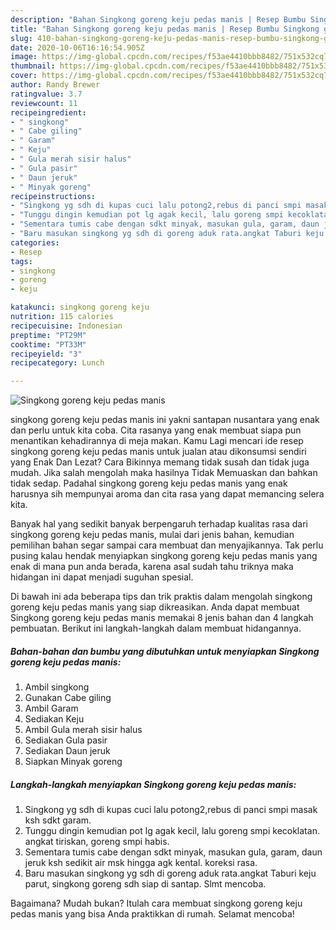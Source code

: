 ```yaml
---
description: "Bahan Singkong goreng keju pedas manis | Resep Bumbu Singkong goreng keju pedas manis Yang Mudah Dan Praktis"
title: "Bahan Singkong goreng keju pedas manis | Resep Bumbu Singkong goreng keju pedas manis Yang Mudah Dan Praktis"
slug: 410-bahan-singkong-goreng-keju-pedas-manis-resep-bumbu-singkong-goreng-keju-pedas-manis-yang-mudah-dan-praktis
date: 2020-10-06T16:16:54.905Z
image: https://img-global.cpcdn.com/recipes/f53ae4410bbb8482/751x532cq70/singkong-goreng-keju-pedas-manis-foto-resep-utama.jpg
thumbnail: https://img-global.cpcdn.com/recipes/f53ae4410bbb8482/751x532cq70/singkong-goreng-keju-pedas-manis-foto-resep-utama.jpg
cover: https://img-global.cpcdn.com/recipes/f53ae4410bbb8482/751x532cq70/singkong-goreng-keju-pedas-manis-foto-resep-utama.jpg
author: Randy Brewer
ratingvalue: 3.7
reviewcount: 11
recipeingredient:
- " singkong"
- " Cabe giling"
- " Garam"
- " Keju"
- " Gula merah sisir halus"
- " Gula pasir"
- " Daun jeruk"
- " Minyak goreng"
recipeinstructions:
- "Singkong yg sdh di kupas cuci lalu potong2,rebus di panci smpi masak ksh sdkt garam."
- "Tunggu dingin kemudian pot lg agak kecil, lalu goreng smpi kecoklatan. angkat tiriskan, goreng smpi habis."
- "Sementara tumis cabe dengan sdkt minyak, masukan gula, garam, daun jeruk ksh sedikit air msk hingga agk kental. koreksi rasa."
- "Baru masukan singkong yg sdh di goreng aduk rata.angkat Taburi keju parut, singkong goreng sdh siap di santap. Slmt mencoba."
categories:
- Resep
tags:
- singkong
- goreng
- keju

katakunci: singkong goreng keju 
nutrition: 115 calories
recipecuisine: Indonesian
preptime: "PT29M"
cooktime: "PT33M"
recipeyield: "3"
recipecategory: Lunch

---
```



![Singkong goreng keju pedas manis](https://img-global.cpcdn.com/recipes/f53ae4410bbb8482/751x532cq70/singkong-goreng-keju-pedas-manis-foto-resep-utama.jpg)


singkong goreng keju pedas manis ini yakni santapan nusantara yang enak dan perlu untuk kita coba. Cita rasanya yang enak membuat siapa pun menantikan kehadirannya di meja makan.
Kamu Lagi mencari ide resep singkong goreng keju pedas manis untuk jualan atau dikonsumsi sendiri yang Enak Dan Lezat? Cara Bikinnya memang tidak susah dan tidak juga mudah. Jika salah mengolah maka hasilnya Tidak Memuaskan dan bahkan tidak sedap. Padahal singkong goreng keju pedas manis yang enak harusnya sih mempunyai aroma dan cita rasa yang dapat memancing selera kita.



Banyak hal yang sedikit banyak berpengaruh terhadap kualitas rasa dari singkong goreng keju pedas manis, mulai dari jenis bahan, kemudian pemilihan bahan segar sampai cara membuat dan menyajikannya. Tak perlu pusing kalau hendak menyiapkan singkong goreng keju pedas manis yang enak di mana pun anda berada, karena asal sudah tahu triknya maka hidangan ini dapat menjadi suguhan spesial.


Di bawah ini ada beberapa tips dan trik praktis dalam mengolah singkong goreng keju pedas manis yang siap dikreasikan. Anda dapat membuat Singkong goreng keju pedas manis memakai 8 jenis bahan dan 4 langkah pembuatan. Berikut ini langkah-langkah dalam membuat hidangannya.

<!--inarticleads1-->

##### Bahan-bahan dan bumbu yang dibutuhkan untuk menyiapkan Singkong goreng keju pedas manis:

1. Ambil  singkong
1. Gunakan  Cabe giling
1. Ambil  Garam
1. Sediakan  Keju
1. Ambil  Gula merah sisir halus
1. Sediakan  Gula pasir
1. Sediakan  Daun jeruk
1. Siapkan  Minyak goreng




<!--inarticleads2-->

##### Langkah-langkah menyiapkan Singkong goreng keju pedas manis:

1. Singkong yg sdh di kupas cuci lalu potong2,rebus di panci smpi masak ksh sdkt garam.
1. Tunggu dingin kemudian pot lg agak kecil, lalu goreng smpi kecoklatan. angkat tiriskan, goreng smpi habis.
1. Sementara tumis cabe dengan sdkt minyak, masukan gula, garam, daun jeruk ksh sedikit air msk hingga agk kental. koreksi rasa.
1. Baru masukan singkong yg sdh di goreng aduk rata.angkat Taburi keju parut, singkong goreng sdh siap di santap. Slmt mencoba.




Bagaimana? Mudah bukan? Itulah cara membuat singkong goreng keju pedas manis yang bisa Anda praktikkan di rumah. Selamat mencoba!
